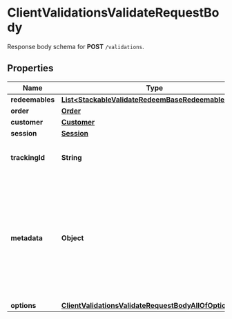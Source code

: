 

# ClientValidationsValidateRequestBody

Response body schema for **POST** `/validations`.

## Properties

| Name | Type | Description |
|------------ | ------------- | ------------- |
|**redeemables** | [**List&lt;StackableValidateRedeemBaseRedeemablesItem&gt;**](StackableValidateRedeemBaseRedeemablesItem.md) |  |
|**order** | [**Order**](Order.md) |  |
|**customer** | [**Customer**](Customer.md) |  |
|**session** | [**Session**](Session.md) |  |
|**trackingId** | **String** | Is correspondent to Customer&#39;s source_id |
|**metadata** | **Object** | A set of key/value pairs that you can attach to a redemption object. It can be useful for storing additional information about the redemption in a structured format. |
|**options** | [**ClientValidationsValidateRequestBodyAllOfOptions**](ClientValidationsValidateRequestBodyAllOfOptions.md) |  |



